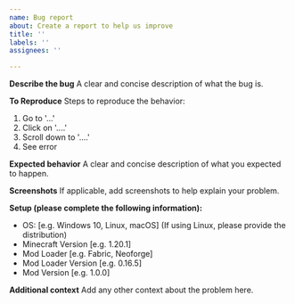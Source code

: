 ```yaml
---
name: Bug report
about: Create a report to help us improve
title: ''
labels: ''
assignees: ''

---
```


**Describe the bug**
A clear and concise description of what the bug is.

**To Reproduce**
Steps to reproduce the behavior:

1. Go to '...'
2. Click on '....'
3. Scroll down to '....'
4. See error

**Expected behavior**
A clear and concise description of what you expected to happen.

**Screenshots**
If applicable, add screenshots to help explain your problem.

**Setup (please complete the following information):**

- OS: [e.g. Windows 10, Linux, macOS] (If using Linux, please provide the distribution)
- Minecraft Version [e.g. 1.20.1]
- Mod Loader [e.g. Fabric, Neoforge]
- Mod Loader Version [e.g. 0.16.5]
- Mod Version [e.g. 1.0.0]

**Additional context**
Add any other context about the problem here.